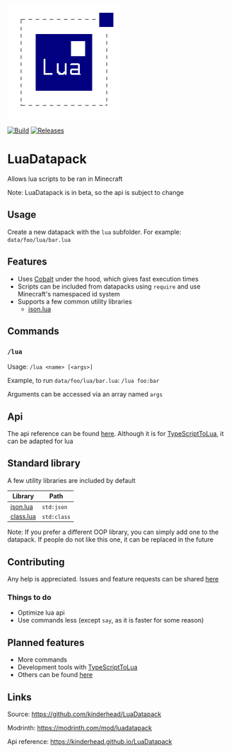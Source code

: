 ![Logo](https://raw.githubusercontent.com/kinderhead/LuaDatapack/master/logo.png)

[![Build](https://img.shields.io/github/workflow/status/kinderhead/LuaDatapack/build)](https://github.com/kinderhead/LuaDatapack/actions)
[![Releases](https://img.shields.io/github/v/release/kinderhead/LuaDatapack?include_prereleases&sort=semver)](https://github.com/kinderhead/LuaDatapack/releases)

# LuaDatapack

Allows lua scripts to be ran in Minecraft

Note: LuaDatapack is in beta, so the api is subject to change

## Usage

Create a new datapack with the `lua` subfolder. For example: `data/foo/lua/bar.lua`

## Features

* Uses [Cobalt](https://github.com/SquidDev/Cobalt) under the hood, which gives fast execution times
* Scripts can be included from datapacks using `require` and use Minecraft's namespaced id system
* Supports a few common utility libraries
    * [json.lua](https://github.com/rxi/json.lua)

## Commands

### `/lua`

Usage: `/lua <name> [<args>]`

Example, to run `data/foo/lua/bar.lua`: `/lua foo:bar`

Arguments can be accessed via an array named `args`

## Api

The api reference can be found [here](https://kinderhead.github.io/LuaDatapack/). Although it is for [TypeScriptToLua](https://typescripttolua.github.io/), it can be adapted for lua

## Standard library

A few utility libraries are included by default

|Library|Path|
|---|---|
|[json.lua](https://github.com/rxi/json.lua)|`std:json`|
|[class.lua](https://github.com/jonstoler/class.lua)|`std:class`|

Note: If you prefer a different OOP library, you can simply add one to the datapack. If people do not like this one, it can be replaced in the future

## Contributing

Any help is appreciated. Issues and feature requests can be shared [here](https://github.com/kinderhead/LuaDatapack/issues)

### Things to do
* Optimize lua api
* Use commands less (except `say`, as it is faster for some reason)

## Planned features

* More commands
* Development tools with [TypeScriptToLua](https://typescripttolua.github.io/)
* Others can be found [here](https://github.com/users/kinderhead/projects/2/views/1)

## Links

Source: https://github.com/kinderhead/LuaDatapack

Modrinth: https://modrinth.com/mod/luadatapack

Api reference: https://kinderhead.github.io/LuaDatapack
